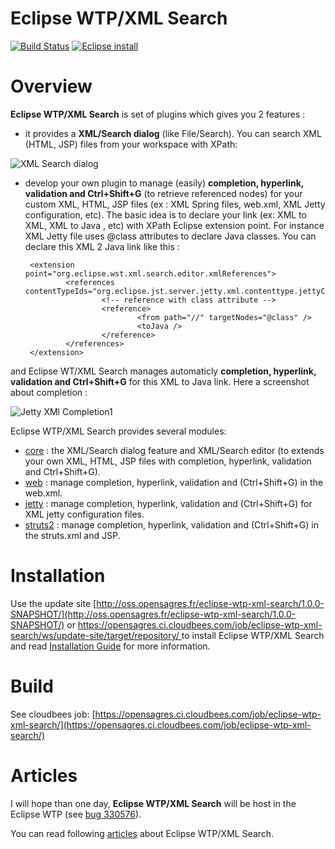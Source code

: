 Eclipse WTP/XML Search
======================

[![Build Status](https://secure.travis-ci.org/angelozerr/eclipse-wtp-xml-search.png)](http://travis-ci.org/angelozerr/eclipse-wtp-xml-search)
[![Eclipse install](https://marketplace.eclipse.org/sites/all/modules/custom/marketplace/images/installbutton.png)](http://marketplace.eclipse.org/marketplace-client-intro?mpc_install=1121986)

# Overview

**Eclipse WTP/XML Search** is set of plugins which gives you 2 features : 
 
 * it provides a **XML/Search dialog** (like File/Search). You can search XML (HTML, JSP) files from your workspace with XPath:

![XML Search dialog](https://github.com/angelozerr/eclipse-wtp-xml-search/wiki/images/jetty/JettyXMLSearch2.png)

 * develop your own plugin to manage (easily) **completion, hyperlink, validation and Ctrl+Shift+G** (to retrieve referenced nodes) for your 
  custom XML, HTML, JSP files (ex : XML Spring files, web.xml, XML Jetty configuration, etc). The basic idea is to declare your link (ex: XML to XML, XML to Java , etc)
  with XPath Eclipse extension point. For instance XML Jetty file uses @class attributes to declare Java classes. You can declare this XML 2 Java link like this :

        <extension point="org.eclipse.wst.xml.search.editor.xmlReferences">
                <references contentTypeIds="org.eclipse.jst.server.jetty.xml.contenttype.jettyConfigFile">            
                        <!-- reference with class attribute -->
                        <reference>			
                                <from path="//" targetNodes="@class" />
                                <toJava />
                        </reference>												
                </references>
        </extension>

  and Eclipse WT/XML Search manages automaticly **completion, hyperlink, validation and Ctrl+Shift+G** for this XML to Java link. Here a screenshot about completion : 
  
![Jetty XMl Completion1](https://github.com/angelozerr/eclipse-wtp-xml-search/wiki/images/jetty/JettyXMLCompletion.png)    

Eclipse WTP/XML Search provides several modules: 
 
 * [core](https://github.com/angelozerr/eclipse-wtp-xml-search/wiki/WTP-XML-Search-Core) : the XML/Search dialog feature and XML/Search editor (to extends your own XML, HTML, JSP files with completion, hyperlink, validation and Ctrl+Shift+G).
 * [web](https://github.com/angelozerr/eclipse-wtp-xml-search/wiki/XML-web) : manage  completion, hyperlink, validation and (Ctrl+Shift+G) in the web.xml.
 * [jetty](https://github.com/angelozerr/eclipse-wtp-xml-search/wiki/XML-Jetty-Plugins) : manage  completion, hyperlink, validation and (Ctrl+Shift+G) for XML jetty configuration files.
 * [struts2](https://github.com/angelozerr/eclipse-wtp-xml-search/wiki/Struts2-IDE) : manage  completion, hyperlink, validation and (Ctrl+Shift+G) in the struts.xml and JSP.

# Installation

Use the update site [http://oss.opensagres.fr/eclipse-wtp-xml-search/1.0.0-SNAPSHOT/](http://oss.opensagres.fr/eclipse-wtp-xml-search/1.0.0-SNAPSHOT/) or [https://opensagres.ci.cloudbees.com/job/eclipse-wtp-xml-search/ws/update-site/target/repository/
](https://opensagres.ci.cloudbees.com/job/eclipse-wtp-xml-search/ws/update-site/target/repository/) to install Eclipse WTP/XML Search 
and read [Installation Guide](https://github.com/angelozerr/eclipse-wtp-xml-search/wiki/Installation-Guide) for more information.

# Build

See cloudbees job: [https://opensagres.ci.cloudbees.com/job/eclipse-wtp-xml-search/](https://opensagres.ci.cloudbees.com/job/eclipse-wtp-xml-search/)

# Articles
 
 I will hope than one day, **Eclipse WTP/XML Search**  will be host in the Eclipse WTP (see [bug 330576](https://bugs.eclipse.org/bugs/show_bug.cgi?id=330576)).
 
 You can read following [articles](http://angelozerr.wordpress.com/about/eclipse-wtp-xml-search/) about Eclipse WTP/XML Search.
